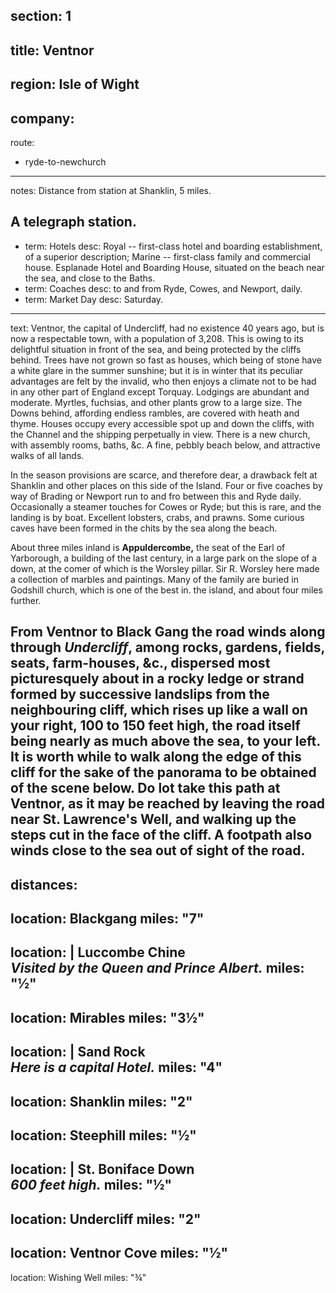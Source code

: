 section: 1
----
title: Ventnor
----
region: Isle of Wight
----
company:
----
route:
- ryde-to-newchurch
----
notes: Distance from station at Shanklin, 5 miles.

A telegraph station.
----
- term: Hotels
  desc: Royal -- first-class hotel and boarding establishment, of a superior description; Marine -- first-class family and commercial house. Esplanade Hotel and Boarding House, situated on the beach near the sea, and close to the Baths.
- term: Coaches
  desc: to and from Ryde, Cowes, and Newport, daily.
- term: Market Day
  desc: Saturday.
----
text: Ventnor, the capital of Undercliff, had no existence 40 years ago, but is now a respectable town, with a population of 3,208. This is owing to its delightful situation in front of the sea, and being protected by the cliffs behind. Trees have not grown so fast as houses, which being of stone have a white glare in the summer sunshine; but it is in winter that its peculiar advantages are felt by the invalid, who then enjoys a climate not to be had in any other part of England except Torquay. Lodgings are abundant and moderate. Myrtles, fuchsias, and other plants grow to a large size. The Downs behind, affording endless rambles, are covered with heath and thyme. Houses occupy every accessible spot up and down the cliffs, with the Channel and the shipping perpetually in view. There is a new church, with assembly rooms, baths, &c. A fine, pebbly beach below, and attractive walks of all lands.

In the season provisions are scarce, and therefore dear, a drawback felt at Shanklin and other places on this side of the Island. Four or five coaches by way of Brading or Newport run to and fro between this and Ryde daily. Occasionally a steamer touches for Cowes or Ryde; but this is rare, and the landing is by boat. Excellent lobsters, crabs, and prawns. Some curious caves have been formed in the chits by the sea along the beach.

About three miles inland is **Appuldercombe,** the seat of the Earl of Yarborough, a building of the last century, in a large park on the slope of a down, at the comer of which is the Worsley pillar. Sir R. Worsley here made a collection of marbles and paintings. Many of the family are buried in Godshill church, which is one of the best in. the island, and about four miles further.

From Ventnor to Black Gang the road winds along through *Undercliff*, among rocks, gardens, fields, seats, farm-houses, &c., dispersed most picturesquely about in a rocky ledge or strand formed by successive landslips from the neighbouring cliff, which rises up like a wall on your right, 100 to 150 feet high, the road itself being nearly as much above the sea, to your left. It is worth while to walk along the edge of this cliff for the sake of the panorama to be obtained of the scene below. Do lot take this path at Ventnor, as it may be reached by leaving the road near St. Lawrence's Well, and walking up the steps cut in the face of the cliff. A footpath also winds close to the sea out of sight of the road.
----
distances:
-
  location: Blackgang
  miles: "7"
-
  location: |
    Luccombe Chine  
    *Visited by the Queen and Prince Albert.*
  miles: "½"
-
  location: Mirables
  miles: "3½"
-
  location: |
    Sand Rock  
    *Here is a capital Hotel.*
  miles: "4"
-
  location: Shanklin
  miles: "2"
-
  location: Steephill
  miles: "½"
-
  location: |
    St. Boniface Down  
    *600 feet high.*
  miles: "½"
-
  location: Undercliff
  miles: "2"
-
  location: Ventnor Cove
  miles: "½"
-
  location: Wishing Well
  miles: "¾"
